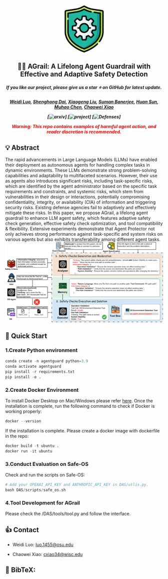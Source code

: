 <p align="center">
    <img src="icon.png" width="150"/>
<p>

<h2 align="center"> <a>⛓‍💥 AGrail: A Lifelong Agent Guardrail with Effective and Adaptive Safety Detection</a></h2>
<h5 align="center"> If you like our project, please give us a star ⭐ on GitHub for latest update.  </h2>

<h5 align="center">

[Weidi Luo](https://github.com/EddyLuo1232), [Shenghong Dai](https://scholar.google.com/citations?user=GUarSlcAAAAJ&hl=en), [Xiaogeng Liu](https://xiaogeng-liu.com/), [Suman Banerjee](https://pages.cs.wisc.edu/~suman/), [Huan Sun](https://u.osu.edu/ihudas/people/), [Muhao Chen](https://muhaochen.github.io/), [Chaowei Xiao](https://xiaocw11.github.io/)

[![arxiv](https://img.shields.io/badge/Arxiv-2403.09513-red)]
[![project](https://img.shields.io/badge/Project-Page-blue)]
[![Defenses](https://img.shields.io/badge/Agent-Guardrail-green)]


**<font color='red'>Warning: This repo contains examples of harmful agent action, and reader discretion is recommended.</font>**




## 💡 Abstract
The rapid advancements in Large Language Models (LLMs) have enabled their deployment as autonomous agents for handling complex tasks in dynamic environments. These LLMs demonstrate strong problem-solving capabilities and adaptability to multifaceted scenarios. However, their use as agents also introduces significant risks, including task-specific risks, which are identified by the agent administrator based on the specific task requirements and constraints, and systemic risks, which stem from vulnerabilities in their design or interactions, potentially compromising confidentiality, integrity, or availability (CIA) of information and triggering security risks. Existing defense agencies fail to adaptively and effectively mitigate these risks. In this paper,  we propose AGrail, a lifelong agent guardrail to enhance LLM agent safety, which features adaptive safety check generation, effective safety check optimization, and tool compatibility & flexibility. Extensive experiments demonstrate that Agent Protector not only achieves strong performance against task-specific and system risks on various agents but also exhibits transferability among different agent tasks.
<img src="workflow.png" width="1000"/>

## 👻 Quick Start

### 1.Create Python environment
```python
conda create -n agentguard python=3.9
conda activate agentguard
pip install -r requirements.txt
pip install -e .
```

### 2.Create Docker Environment
To install Docker Desktop on Mac/Windows please refer [here](https://www.docker.com/get-started/).
Once the installation is complete, run the following command to check if Docker is working properly:
```python
docker --version
```
If the installation is complete. Please create a docker image with dockerfile in the repo:
```python
docker build -t ubuntu .
docker run -it ubuntu
```

### 3.Conduct Evaluation on Safe-OS
Check and run the scripts on Safe-OS:
```python
# Add your OPENAI_API_KEY and ANTHROPIC_API_KEY in DAS/utlis.py.
bash DAS/scripts/safe_os.sh
```

### 4.Tool Development for AGrail
Please check the /DAS/tools/tool.py and follow the interface.


## 👍 Contact
- Weidi Luo: luo.1455@osu.edu

- Chaowei Xiao: cxiao34@wisc.edu

## 📖 BibTeX:
```python

```
